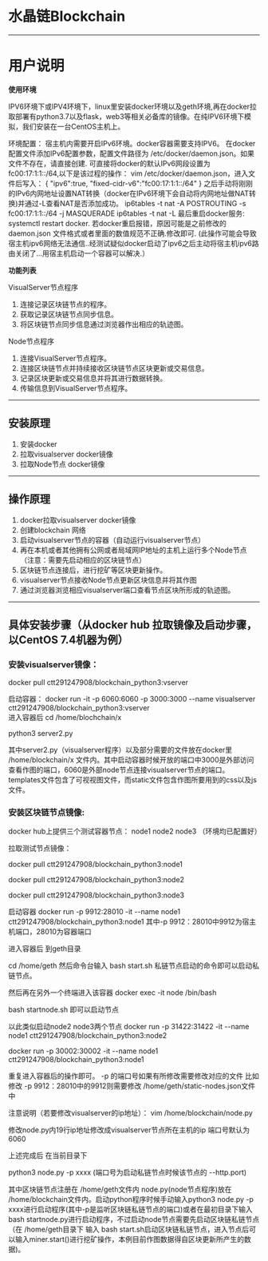 # 水晶链Blockchain
----
# 用户说明

**使用环境**

IPV6环境下或IPV4环境下，linux里安装docker环境以及geth环境,再在docker拉取部署有python3.7以及flask，web3等相关必备库的镜像。在纯IPV6环境下模拟，我们安装在一台CentOS主机上。

环境配置：
宿主机内需要开启IPv6环境。docker容器需要支持IPV6。
在docker配置文件添加IPv6配置参数，配置文件路径为 /etc/docker/daemon.json。如果文件不存在，请直接创建.
可直接将docker的默认IPv6网段设置为 fc00:17:1:1::/64,以下是该过程的操作：
vim /etc/docker/daemon.json，进入文件后写入：
{
"ipv6":true,
"fixed-cidr-v6":"fc00:17:1:1::/64"
}
之后手动将刚刚的IPv6内网地址设置NAT转换（docker在IPv6环境下会自动将内网地址做NAT转换)并通过-L查看NAT是否添加成功。
ip6tables -t nat -A POSTROUTING -s fc00:17:1:1::/64 -j MASQUERADE
ip6tables -t nat -L
最后重启docker服务:
systemctl restart docker. 
若docker重启报错，原因可能是之前修改的 daemon.json 文件格式或者里面的数值规范不正确.修改即可.
(此操作可能会导致宿主机ipv6网络无法通信..经测试疑似docker启动了ipv6之后主动将宿主机ipv6路由关闭了...用宿主机启动一个容器可以解决.）

**功能列表**

VisualServer节点程序
1. 连接记录区块链节点的程序。
2. 获取记录区块链节点同步信息。
3. 将区块链节点同步信息通过浏览器作出相应的轨迹图。

Node节点程序  
1. 连接VisualServer节点程序。 
2. 连接区块链节点并持续接收区块链节点区块更新或交易信息。 
3. 记录区块更新或交易信息并将其进行数据转换。 
4. 传输信息到VisualServer节点程序。 

----
## 安装原理
1. 安装docker
2. 拉取visualserver docker镜像
3. 拉取Node节点 docker镜像
----


## 操作原理
1. docker拉取visualserver docker镜像
2. 创建blockchain 网络
3. 启动visualserver节点的容器（自动运行visualserver节点）
4. 再在本机或者其他拥有公网或者局域网IP地址的主机上运行多个Node节点（注意：需要先启动相应的区块链节点）
5. 区块链节点连接后，进行挖矿等区块更新操作。
6. visualserver节点接收Node节点更新区块信息并将其作图
7. 通过浏览器浏览相应visualserver端口查看节点区块所形成的轨迹图。


-----
## 具体安装步骤（从docker hub 拉取镜像及启动步骤，以CentOS 7.4机器为例）
### 安装visualserver镜像：
docker pull ctt291247908/blockchain_python3:vserver 

启动容器：
docker run  -it  -p 6060:6060 -p 3000:3000  --name visualserver ctt291247908/blockchain_python3:vserver   
进入容器后
cd /home/blochchain/x

python3 server2.py

其中server2.py（visualserver程序）以及部分需要的文件放在docker里 /home/blockchain/x 文件内。其中启动容器时候开放的端口中3000是外部访问查看作图的端口，6060是外部node节点连接visualserver节点的端口。templates文件包含了可视视图文件，而static文件包含作图所要用到的css以及js文件。

### 安装区块链节点镜像:
docker hub上提供三个测试容器节点： node1 node2 node3 （环境均已配置好）

拉取测试节点镜像：

docker pull ctt291247908/blockchain_python3:node1

docker pull ctt291247908/blockchain_python3:node2

docker pull ctt291247908/blockchain_python3:node3

启动容器
docker run -p 9912:28010 -it --name node1 ctt291247908/blockchain_python3:node1
其中-p 9912：28010中9912为宿主机端口，28010为容器端口

进入容器后 到geth目录

cd /home/geth 然后命令台输入 bash start.sh 私链节点启动的命令即可以启动私链节点。

然后再在另外一个终端进入该容器 
docker exec -it node /bin/bash

bash startnode.sh 即可以启动节点

以此类似启动node2 node3两个节点
docker run -p 31422:31422 -it --name node1 ctt291247908/blockchain_python3:node2

docker run -p 30002:30002 -it --name node1 ctt291247908/blockchain_python3:node1

重复进入容器后的操作即可。 -p 的端口号如果有所修改需要修改对应的文件 比如修改 -p 9912：28010中的9912则需要修改 /home/geth/static-nodes.json文件中 

注意说明（若要修改visualserver的ip地址）：
vim /home/blockchain/node.py

修改node.py内19行ip地址修改成visualserver节点所在主机的ip 端口号默认为6060 

上述完成后 在当前目录下

python3 node.py -p xxxx (端口号为启动私链节点时候该节点的 --http.port)

其中区块链节点注册在 /home/geth文件内 node.py(node节点程序)放在 /home/blockchain文件内。启动python程序时候手动输入python3 node.py -p xxxx进行启动程序(其中-p是监听区块链私链节点的端口)或者在最初目录下输入bash startnode.py进行启动程序，不过启动node节点需要先启动区块链私链节点（在 /home/geth目录下 输入 bash start.sh启动区块链私链节点，进入节点后可以输入miner.start()进行挖矿操作，本例目前作图数据得自区块更新所产生的数据)。
